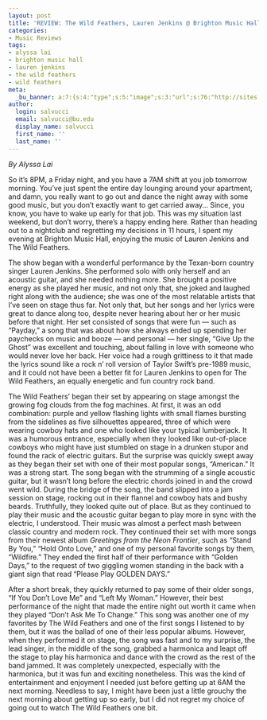 ```yaml
---
layout: post
title: 'REVIEW: The Wild Feathers, Lauren Jenkins @ Brighton Music Hall 6/14'
categories:
- Music Reviews
tags:
- alyssa lai
- brighton music hall
- lauren jenkins
- the wild feathers
- wild feathers
meta:
  _bu_banner: a:7:{s:4:"type";s:5:"image";s:3:"url";s:76:"http://sites.bu.edu/wtbu/files/2019/06/twf_056_preview-f7f94adf-6b17-4ac5-a19c-ce2a05ecd91b.jpg";s:3:"alt";s:0:"";s:7:"post_id";s:4:"4837";s:4:"html";s:0:"";s:8:"position";s:12:"contentWidth";s:7:"caption";s:0:"";}
author:
  login: salvucci
  email: salvucci@bu.edu
  display_name: salvucci
  first_name: ''
  last_name: ''
---
```

_By Alyssa Lai_

So it’s 8PM, a Friday night, and you have a 7AM shift at you job tomorrow morning. You’ve just spent the entire day lounging around your apartment, and damn, you really want to go out and dance the night away with some good music, but you don’t exactly want to get carried away… Since, you know, you have to wake up early for that job. This was my situation last weekend, but don’t worry, there’s a happy ending here. Rather than heading out to a nightclub and regretting my decisions in 11 hours, I spent my evening at Brighton Music Hall, enjoying the music of Lauren Jenkins and The Wild Feathers.

The show began with a wonderful performance by the Texan-born country singer Lauren Jenkins. She performed solo with only herself and an acoustic guitar, and she needed nothing more. She brought a positive energy as she played her music, and not only that, she joked and laughed right along with the audience; she was one of the most relatable artists that I’ve seen on stage thus far. Not only that, but her songs and her lyrics were great to dance along too, despite never hearing about her or her music before that night. Her set consisted of songs that were fun — such as “Payday,” a song that was about how she always ended up spending her paychecks on music and booze — and personal — her single, “Give Up the Ghost” was excellent and touching, about falling in love with someone who would never love her back. Her voice had a rough grittiness to it that made the lyrics sound like a rock n’ roll version of Taylor Swift’s pre-1989 music, and it could not have been a better fit for Lauren Jenkins to open for The Wild Feathers, an equally energetic and fun country rock band.

The Wild Feathers’ began their set by appearing on stage amongst the growing fog clouds from the fog machines. At first, it was an odd combination: purple and yellow flashing lights with small flames bursting from the sidelines as five silhouettes appeared, three of which were wearing cowboy hats and one who looked like your typical lumberjack. It was a humorous entrance, especially when they looked like out-of-place cowboys who might have just stumbled on stage in a drunken stupor and found the rack of electric guitars. But the surprise was quickly swept away as they began their set with one of their most popular songs, “American.” It was a strong start. The song began with the strumming of a single acoustic guitar, but it wasn’t long before the electric chords joined in and the crowd went wild. During the bridge of the song, the band slipped into a jam session on stage, rocking out in their flannel and cowboy hats and bushy beards. Truthfully, they looked quite out of place. But as they continued to play their music and the acoustic guitar began to play more in sync with the electric, I understood. Their music was almost a perfect mash between classic country and modern rock. They continued their set with more songs from their newest album _Greetings from the Neon Frontier_, such as “Stand By You,” “Hold Onto Love,” and one of my personal favorite songs by them, “Wildfire.” They ended the first half of their performance with “Golden Days,” to the request of two giggling women standing in the back with a giant sign that read “Please Play GOLDEN DAYS.”

After a short break, they quickly returned to pay some of their older songs, “If You Don’t Love Me” and “Left My Woman.” However, their best performance of the night that made the entire night out worth it came when they played “Don’t Ask Me To Change.” This song was another one of my favorites by The Wild Feathers and one of the first songs I listened to by them, but it was the ballad of one of their less popular albums. However, when they performed it on stage, the song was fast and to my surprise, the lead singer, in the middle of the song, grabbed a harmonica and leapt off the stage to play his harmonica and dance with the crowd as the rest of the band jammed. It was completely unexpected, especially with the harmonica, but it was fun and exciting nonetheless. This was the kind of entertainment and enjoyment I needed just before getting up at 6AM the next morning. Needless to say, I might have been just a little grouchy the next morning about getting up so early, but I did not regret my choice of going out to watch The Wild Feathers one bit.